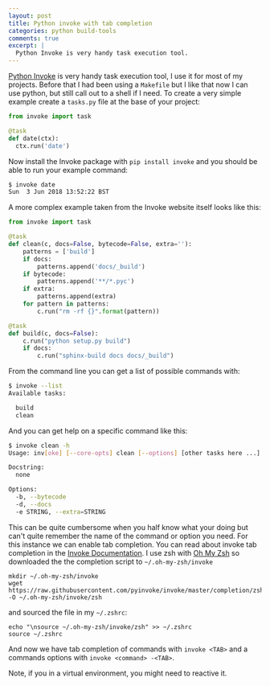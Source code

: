 ```yaml
---
layout: post
title: Python invoke with tab completion
categories: python build-tools
comments: true
excerpt: |
  Python Invoke is very handy task execution tool.
---
```


[Python Invoke][python-invoke] is very handy task execution tool, I use it for most of
my projects. Before that I had been using a `Makefile` but I like that now I can
use python, but still call out to a shell if I need. To create a very simple example
create a `tasks.py` file at the base of your project:

```python
from invoke import task

@task
def date(ctx):
  ctx.run('date')
```

Now install the Invoke package with `pip install invoke` and you should be
able to run your example command:

```bash
$ invoke date
Sun  3 Jun 2018 13:52:22 BST
```

A more complex example taken from the Invoke website itself looks like this:

```python
from invoke import task

@task
def clean(c, docs=False, bytecode=False, extra=''):
    patterns = ['build']
    if docs:
        patterns.append('docs/_build')
    if bytecode:
        patterns.append('**/*.pyc')
    if extra:
        patterns.append(extra)
    for pattern in patterns:
        c.run("rm -rf {}".format(pattern))

@task
def build(c, docs=False):
    c.run("python setup.py build")
    if docs:
        c.run("sphinx-build docs docs/_build")
```

From the command line you can get a list of possible commands with:

```bash
$ invoke --list
Available tasks:

  build
  clean
```

And you can get help on a specific command like this:

```bash
$ invoke clean -h
Usage: inv[oke] [--core-opts] clean [--options] [other tasks here ...]

Docstring:
  none

Options:
  -b, --bytecode
  -d, --docs
  -e STRING, --extra=STRING
```

This can be quite cumbersome when you half know what your doing but can't quite
remember the name of the command or option you need. For this instance we can
enable tab completion. You can read about invoke tab completion in the
[Invoke Documentation][invoke-tab-completion-docs]. I use zsh with
[Oh My Zsh][oh-my-zsh] so downloaded the the completion script to `~/.oh-my-zsh/invoke`

```
mkdir ~/.oh-my-zsh/invoke
wget https://raw.githubusercontent.com/pyinvoke/invoke/master/completion/zsh -O ~/.oh-my-zsh/invoke/zsh
```

and sourced the file in my `~/.zshrc`:

```
echo "\nsource ~/.oh-my-zsh/invoke/zsh" >> ~/.zshrc
source ~/.zshrc
```

And now we have tab completion of commands with `invoke <TAB>` and a commands options
with `invoke <command> -<TAB>`.

Note, if you in a virtual environment, you might need to reactive it.

[python-invoke]: http://www.pyinvoke.org/
[invoke-tab-completion-docs]: http://docs.pyinvoke.org/en/1.0/invoke.html#shell-tab-completion
[oh-my-zsh]: https://github.com/robbyrussell/oh-my-zsh

